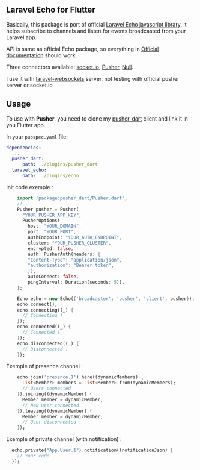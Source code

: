 ## Laravel Echo for Flutter

Basically, this package is port of official [Laravel Echo javascript library](https://github.com/laravel/echo). It helps subscribe to channels and listen for events broadcasted from your Laravel app.

API is same as official Echo package, so everything in [Official documentation](https://laravel.com/docs/5.7/broadcasting) should work.

Three connectors available: [socket.io](#socket.io), [Pusher](#pusher), [Null](#null).

I use it with [laravel-websockets](https://github.com/beyondcode/laravel-websockets) server, not testing with official pusher server or socket.io 

## Usage

To use with __Pusher__, you need to clone my [pusher_dart](https://github.com/ed-lot/pusher_dart) client and link it in you Flutter app.

In your `pubspec.yaml` file:

```yaml
dependencies:
  ...
  pusher_dart:
      path: ../plugins/pusher_dart
  laravel_echo:
      path: ../plugins/echo
```

Init code exemple :

```dart
    import 'package:pusher_dart/Pusher.dart';
    //
    Pusher pusher = Pusher(
      "YOUR_PUSHER_APP_KEY",
      PusherOptions(
        host: "YOUR_DOMAIN",
        port: "YOUR_PORT",
        authEndpoint: "YOUR_AUTH_ENDPOINT",
        cluster: "YOUR_PUSHER_CLUSTER",
        encrypted: false,
        auth: PusherAuth(headers: {
        "Content-Type": "application/json",
        "authorization": "Bearer token",
        }),
        autoConnect: false,
        pingInterval: Duration(seconds: 5)),
    );

    Echo echo = new Echo({'broadcaster': 'pusher', 'client': pusher});
    echo.connect();
    echo.connecting((_) {
      // Connecting !
    });
    echo.connected((_) {
      // Connected !
    });
    echo.disconnected((_) {
      // Disconnected !
    });
```
Exemple of presence channel :
```dart
    echo.join('presence.1').here((dynamicMembers) {
      List<Member> members = List<Member>.from(dynamicMembers);
      // Users connected
    }).joining((dynamicMember) {
      Member member = dynamicMember;
      // New user connected 
    }).leaving((dynamicMember) {
      Member member = dynamicMember;
      // User disconnected
    });
```

Exemple of private channel (with notification) :
```dart
  echo.private("App.User.1").notification((notificationJson) {
    // Your code
  });
```
